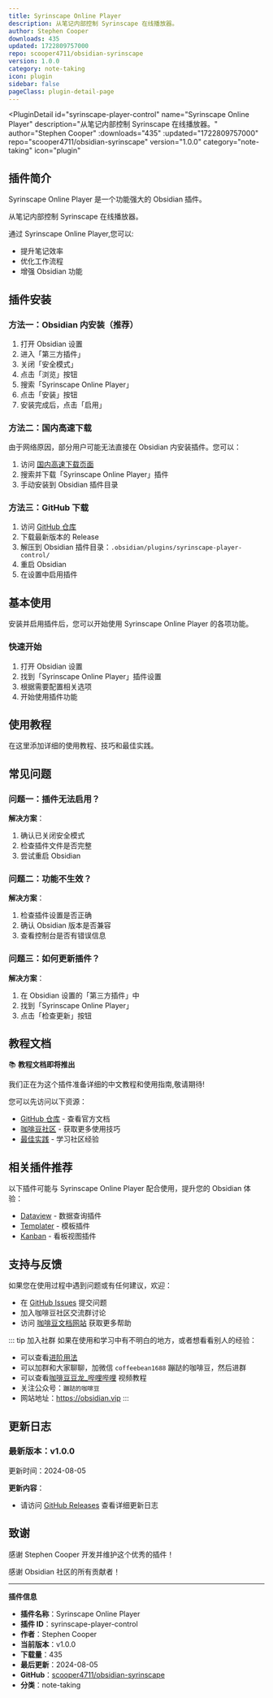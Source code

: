 ```yaml
---
title: Syrinscape Online Player
description: 从笔记内部控制 Syrinscape 在线播放器。
author: Stephen Cooper
downloads: 435
updated: 1722809757000
repo: scooper4711/obsidian-syrinscape
version: 1.0.0
category: note-taking
icon: plugin
sidebar: false
pageClass: plugin-detail-page
---
```


<PluginDetail
  id="syrinscape-player-control"
  name="Syrinscape Online Player"
  description="从笔记内部控制 Syrinscape 在线播放器。"
  author="Stephen Cooper"
  :downloads="435"
  :updated="1722809757000"
  repo="scooper4711/obsidian-syrinscape"
  version="1.0.0"
  category="note-taking"
  icon="plugin"
>

<!-- AUTO_GENERATED_START -->
## 插件简介

Syrinscape Online Player 是一个功能强大的 Obsidian 插件。

从笔记内部控制 Syrinscape 在线播放器。

通过 Syrinscape Online Player,您可以:

- 提升笔记效率
- 优化工作流程
- 增强 Obsidian 功能

<!-- AUTO_GENERATED_END -->

<!-- AUTO_GENERATED_START -->
## 插件安装

### 方法一：Obsidian 内安装（推荐）

1. 打开 Obsidian 设置
2. 进入「第三方插件」
3. 关闭「安全模式」
4. 点击「浏览」按钮
5. 搜索「Syrinscape Online Player」
6. 点击「安装」按钮
7. 安装完成后，点击「启用」

### 方法二：国内高速下载

由于网络原因，部分用户可能无法直接在 Obsidian 内安装插件。您可以：

1. 访问 [国内高速下载页面](/zh/documentation/obsidian-plugins-download.html)
2. 搜索并下载「Syrinscape Online Player」插件
3. 手动安装到 Obsidian 插件目录

### 方法三：GitHub 下载

1. 访问 [GitHub 仓库](https://github.com/scooper4711/obsidian-syrinscape)
2. 下载最新版本的 Release
3. 解压到 Obsidian 插件目录：`.obsidian/plugins/syrinscape-player-control/`
4. 重启 Obsidian
5. 在设置中启用插件

## 基本使用

安装并启用插件后，您可以开始使用 Syrinscape Online Player 的各项功能。

### 快速开始

1. 打开 Obsidian 设置
2. 找到「Syrinscape Online Player」插件设置
3. 根据需要配置相关选项
4. 开始使用插件功能

<!-- AUTO_GENERATED_END -->

<!-- CUSTOM_CONTENT_START:tutorial -->
## 使用教程

在这里添加详细的使用教程、技巧和最佳实践。

<!-- CUSTOM_CONTENT_END:tutorial -->

<!-- SHARED_CONTENT_START -->
## 常见问题

### 问题一：插件无法启用？

**解决方案**：
1. 确认已关闭安全模式
2. 检查插件文件是否完整
3. 尝试重启 Obsidian

### 问题二：功能不生效？

**解决方案**：
1. 检查插件设置是否正确
2. 确认 Obsidian 版本是否兼容
3. 查看控制台是否有错误信息

### 问题三：如何更新插件？

**解决方案**：
1. 在 Obsidian 设置的「第三方插件」中
2. 找到「Syrinscape Online Player」
3. 点击「检查更新」按钮

## 教程文档

📚 **教程文档即将推出**

我们正在为这个插件准备详细的中文教程和使用指南,敬请期待!

您可以先访问以下资源：
- [GitHub 仓库](https://github.com/scooper4711/obsidian-syrinscape) - 查看官方文档
- [咖啡豆社区](/zh/bases/) - 获取更多使用技巧
- [最佳实践](/zh/best-practices/) - 学习社区经验

## 相关插件推荐

以下插件可能与 Syrinscape Online Player 配合使用，提升您的 Obsidian 体验：

- [Dataview](/zh/plugins/dataview.html) - 数据查询插件
- [Templater](/zh/plugins/templater-obsidian.html) - 模板插件
- [Kanban](/zh/plugins/obsidian-kanban.html) - 看板视图插件

## 支持与反馈

如果您在使用过程中遇到问题或有任何建议，欢迎：

- 在 [GitHub Issues](https://github.com/scooper4711/obsidian-syrinscape/issues) 提交问题
- 加入咖啡豆社区交流群讨论
- 访问 [咖啡豆文档网站](https://obsidian.vip) 获取更多帮助

::: tip 加入社群
如果在使用和学习中有不明白的地方，或者想看看别人的经验：
- 可以查看[进阶用法](/zh/advanced)
- 可以加群和大家聊聊，加微信 `coffeebean1688` 蹦跶的咖啡豆，然后进群
- 可以查看[咖啡豆豆龙_哔哩哔哩](https://space.bilibili.com/618777356) 视频教程
- 关注公众号：`蹦跶的咖啡豆`
- 网站地址：https://obsidian.vip
:::
<!-- SHARED_CONTENT_END -->

<!-- AUTO_GENERATED_START -->
## 更新日志

### 最新版本：v1.0.0

更新时间：2024-08-05

**更新内容**：
- 请访问 [GitHub Releases](https://github.com/scooper4711/obsidian-syrinscape/releases) 查看详细更新日志

## 致谢

感谢 Stephen Cooper 开发并维护这个优秀的插件！

感谢 Obsidian 社区的所有贡献者！

---

**插件信息**
- **插件名称**：Syrinscape Online Player
- **插件 ID**：syrinscape-player-control
- **作者**：Stephen Cooper
- **当前版本**：v1.0.0
- **下载量**：435
- **最后更新**：2024-08-05
- **GitHub**：[scooper4711/obsidian-syrinscape](https://github.com/scooper4711/obsidian-syrinscape)
- **分类**：note-taking
<!-- AUTO_GENERATED_END -->

</PluginDetail>

